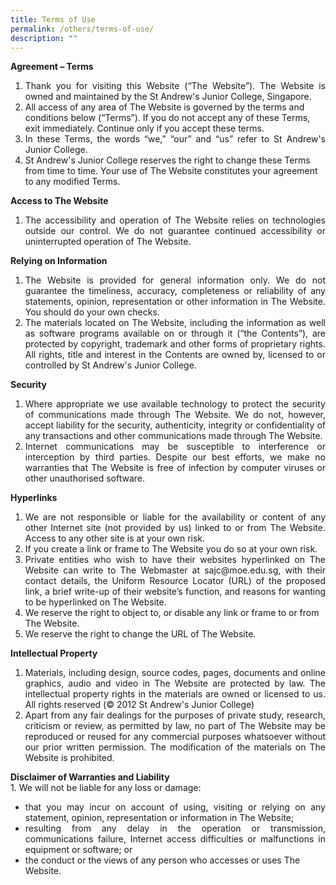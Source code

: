 ```yaml
---
title: Terms of Use
permalink: /others/terms-of-use/
description: ""
---
```


<p><strong>Agreement &ndash; Terms</strong></p>
<ol>
<li align="justify">Thank you for visiting this Website (&ldquo;The Website&rdquo;). The Website is owned and maintained by the St Andrew's Junior College, Singapore.</li>
<li>All access of any area of The Website is governed by the terms and conditions below (&ldquo;Terms&rdquo;). If you do not accept any of these Terms, exit immediately. Continue only if you accept these terms.</li>
<li align="justify">In these Terms, the words &ldquo;we,&rdquo; &ldquo;our&rdquo; and &ldquo;us&rdquo; refer to St Andrew's Junior College.</li>
<li>St Andrew's Junior College reserves the right to change these Terms from time to time. Your use of The Website constitutes your agreement to any modified Terms.</li>
</ol>
<p><strong>Access to The Website</strong></p>
<ol>
<li align="justify">The accessibility and operation of The Website relies on technologies outside our control. We do not guarantee continued accessibility or uninterrupted operation of The Website.</li>
</ol>
<p><strong>Relying on Information</strong></p>
<ol>
<li align="justify">The Website is provided for general information only. We do not guarantee the timeliness, accuracy, completeness or reliability of any statements, opinion, representation or other information in The Website. You should do your own checks.</li>
<li align="justify">The materials located on The Website, including the information as well as software programs available on or through it (&ldquo;the Contents&rdquo;), are protected by copyright, trademark and other forms of proprietary rights. All rights, title and interest in the Contents are owned by, licensed to or controlled by St Andrew's Junior College.</li>
</ol>
<p><strong>Security</strong></p>
<ol>
<li align="justify">Where appropriate we use available technology to protect the security of communications made through The Website. We do not, however, accept liability for the security, authenticity, integrity or confidentiality of any transactions and other communications made through The Website.</li>
<li align="justify">Internet communications may be susceptible to interference or interception by third parties. Despite our best efforts, we make no warranties that The Website is free of infection by computer viruses or other unauthorised software.</li>
</ol>
<p><strong>Hyperlinks</strong></p>
<ol>
<li align="justify">We are not responsible or liable for the availability or content of any other Internet site (not provided by us) linked to or from The Website. Access to any other site is at your own risk.</li>
<li>If you create a link or frame to The Website you do so at your own risk.</li>
<li align="justify">Private entities who wish to have their websites hyperlinked on The Website can write to The Webmaster at sajc@moe.edu.sg, with their contact details, the Uniform Resource Locator (URL) of the proposed link, a brief write-up of their website&rsquo;s function, and reasons for wanting to be hyperlinked on The Website.</li>
<li>We reserve the right to object to, or disable any link or frame to or from The Website.</li>
<li>We reserve the right to change the URL of The Website.</li>
</ol>
<p><strong>Intellectual Property</strong></p>
<ol>
<li align="justify">Materials, including design, source codes, pages, documents and online graphics, audio and video in The Website are protected by law. The intellectual property rights in the materials are owned or licensed to us. All rights reserved (&copy; 2012 St Andrew's Junior College)</li>
<li align="justify">Apart from any fair dealings for the purposes of private study, research, criticism or review, as permitted by law, no part of The Website may be reproduced or reused for any commercial purposes whatsoever without our prior written permission. The modification of the materials on The Website is prohibited.</li>
</ol>
<p><strong>Disclaimer of Warranties and Liability<br /></strong>1. We will not be liable for any loss or damage:</p>
<div>
<ul>
<li align="justify">that you may incur on account of using, visiting or relying on any statement, opinion, representation or information in The Website;</li>
<li align="justify">resulting from any delay in the operation or transmission, communications failure, Internet access difficulties or malfunctions in equipment or software; or</li>
<li>the conduct or the views of any person who accesses or uses The Website.</li>
</ul>
